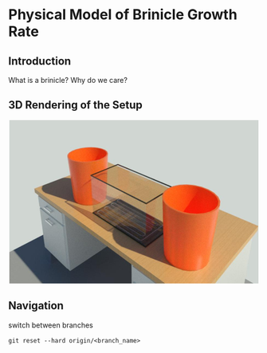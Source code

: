 <h1>Physical Model of Brinicle Growth Rate</h1>
<h2>Introduction</h2>
<p>
What is a brinicle? Why do we care?
</p>
<h2>3D Rendering of the Setup</h2>
<p align="center">
    <img src="3D Models/3D View 1.jpg" alt="drawing" width="500"/>
</p>

## Navigation
switch between branches
```
git reset --hard origin/<branch_name>
```